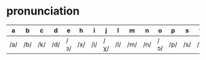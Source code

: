 # pronunciation

a|b|c|d|e|h|i|j|l|m|n|o|p|s|t|u|x|z
-|-|-|-|-|-|-|-|-|-|-|-|-|-|-|-|-|-
/a/|/b/|/k/|/d/|/з/|/x/|/i/|/χ/|/l/|/m/|/n/|/ɔ/|/p/|/s/|/t/|/u/|/ʃ/|/t͡s/

